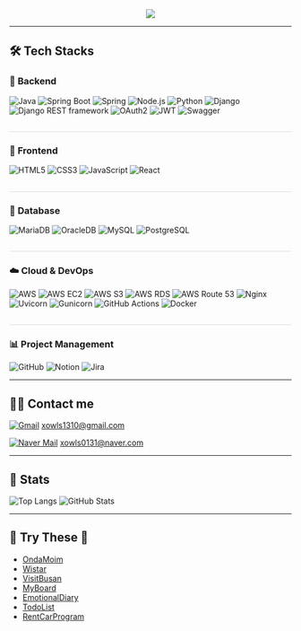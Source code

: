 <!-- 참고 링크 https://velog.io/@oka1313/Github-깃허브-프로필-꾸미기 -->
<!-- 참고 링크 https://github.com/rzashakeri/beautify-github-profile -->
<!-- 참고 링크 https://github.com/kyechan99/capsule-render -->
<!-- 참고 링크 https://github.com/DenverCoder1/readme-typing-svg -->

<!-- 깃허브 스탯 카드 
![LucasKim4321's GitHub stats](https://github-readme-stats.vercel.app/api?username=LucasKim4321&show_icons=true&theme=radical)
-->

<!--
**LucasKim4321/LucasKim4321** is a ✨ _special_ ✨ repository because its README.md (this file) appears on your GitHub profile.

Here are some ideas to get you started:

- 🔭 I’m currently working on ...
- 🌱 I’m currently learning ...
- 👯 I’m looking to collaborate on ...
- 🤔 I’m looking for help with ...
- 💬 Ask me about ...
- 📫 How to reach me: ...
- 😄 Pronouns: ...
- ⚡ Fun fact: ...
-->

<div align="center">
   <img src="https://capsule-render.vercel.app/api?type=transparent&color=gradient&height=120&text=Kim's%20Garden%20🦄🦄&animation=fadeIn&fontColor=9edb1a&fontSize=60" />
</div>

---

## 🛠️ **Tech Stacks**

### 🚀 **Backend**
![Java](https://img.shields.io/badge/Java-007396?style=for-the-badge&logo=Java&logoColor=white)
![Spring Boot](https://img.shields.io/badge/Spring%20Boot-6DB33F?style=for-the-badge&logo=SpringBoot&logoColor=white)
![Spring](https://img.shields.io/badge/Spring-6DB33F?style=for-the-badge&logo=Spring&logoColor=white)
![Node.js](https://img.shields.io/badge/Node.js-339933?style=for-the-badge&logo=Node.js&logoColor=white)
![Python](https://img.shields.io/badge/Python-3776AB?style=for-the-badge&logo=Python&logoColor=white)
![Django](https://img.shields.io/badge/Django-092E20?style=for-the-badge&logo=Django&logoColor=white)
![Django REST framework](https://img.shields.io/badge/Django%20REST%20framework-EE3A49?style=for-the-badge&logo=Django&logoColor=white)
![OAuth2](https://img.shields.io/badge/OAuth2-4285F4?style=for-the-badge&logo=oauth&logoColor=white)
![JWT](https://img.shields.io/badge/JWT-000000?style=for-the-badge&logo=JSONWebTokens&logoColor=white)
![Swagger](https://img.shields.io/badge/Swagger-85EA2D?style=for-the-badge&logo=Swagger&logoColor=black)

<h2 style="border-bottom: 1px solid #d8dee4; color: #282d33;"/> 

### 🎨 **Frontend**
![HTML5](https://img.shields.io/badge/HTML5-E34F26?style=for-the-badge&logo=HTML5&logoColor=white)
![CSS3](https://img.shields.io/badge/CSS3-1572B6?style=for-the-badge&logo=CSS3&logoColor=white)
![JavaScript](https://img.shields.io/badge/JavaScript-F7DF1E?style=for-the-badge&logo=JavaScript&logoColor=black)
![React](https://img.shields.io/badge/React-20232A?style=for-the-badge&logo=React&logoColor=61DAFB)

<h2 style="border-bottom: 1px solid #d8dee4; color: #282d33;"/> 

### 💾 **Database**
![MariaDB](https://img.shields.io/badge/MariaDB-003545?style=for-the-badge&logo=MariaDB&logoColor=white)
![OracleDB](https://img.shields.io/badge/OracleDB-F80000?style=for-the-badge&logo=Oracle&logoColor=white)
![MySQL](https://img.shields.io/badge/MySQL-4479A1?style=for-the-badge&logo=MySQL&logoColor=white)
![PostgreSQL](https://img.shields.io/badge/PostgreSQL-4169E1?style=for-the-badge&logo=PostgreSQL&logoColor=white)

<h2 style="border-bottom: 1px solid #d8dee4; color: #282d33;"/> 

### ☁️ **Cloud & DevOps**
![AWS](https://img.shields.io/badge/AWS-232F3E?style=for-the-badge&logo=AmazonAWS&logoColor=white)
![AWS EC2](https://img.shields.io/badge/EC2-FF9900?style=for-the-badge&logo=AmazonEC2&logoColor=white)
![AWS S3](https://img.shields.io/badge/S3-569A31?style=for-the-badge&logo=AmazonS3&logoColor=white)
![AWS RDS](https://img.shields.io/badge/RDS-527FFF?style=for-the-badge&logo=AmazonRDS&logoColor=white)
![AWS Route 53](https://img.shields.io/badge/Route%2053-255ECC?logo=amazonaws&logoColor=white&style=for-the-badge)
![Nginx](https://img.shields.io/badge/Nginx-009639?style=for-the-badge&logo=Nginx&logoColor=white)
![Uvicorn](https://img.shields.io/badge/Uvicorn-000000?logo=uvicorn&logoColor=white&style=for-the-badge)
![Gunicorn](https://img.shields.io/badge/Gunicorn-499848?style=for-the-badge&logo=Gunicorn&logoColor=white)
![GitHub Actions](https://img.shields.io/badge/GitHub%20Actions-2088FF?logo=githubactions&logoColor=white&style=for-the-badge)
![Docker](https://img.shields.io/badge/Docker-2496ED?style=for-the-badge&logo=Docker&logoColor=white)

<h2 style="border-bottom: 1px solid #d8dee4; color: #282d33;"/> 

### 📊 **Project Management**
![GitHub](https://img.shields.io/badge/GitHub-181717?style=for-the-badge&logo=GitHub&logoColor=white)
![Notion](https://img.shields.io/badge/Notion-000000?style=for-the-badge&logo=Notion&logoColor=white)
![Jira](https://img.shields.io/badge/Jira-0052CC?style=for-the-badge&logo=Jira&logoColor=white)

---
   
## 🧑‍💻 **Contact me**
[![Gmail](https://img.shields.io/badge/Gmail-EA4335?style=for-the-badge&logo=Gmail&logoColor=white)](mailto:xowls1310@gmail.com)  xowls1310@gmail.com

[![Naver Mail](https://img.shields.io/badge/Naver_Mail-03C75A?style=for-the-badge&logo=Naver&logoColor=white)](mailto:xowls0131@naver.com)  xowls0131@naver.com

---

## 🏅 **Stats**
![Top Langs](https://github-readme-stats.vercel.app/api/top-langs/?username=LucasKim4321&layout=compact&hide=javascript,css,scss&langs_count=8)
![GitHub Stats](https://github-readme-stats.vercel.app/api?username=LucasKim4321&show_icons=true)

---

## 🦄 Try These 🦄  

- [OndaMoim](https://www.ondamoim.com/)
- [Wistar](https://wistar.o-r.kr/)
- [VisitBusan](http://15.165.237.51/visitbusan/)
- [MyBoard](http://15.165.237.51/myproject01/)
- [EmotionalDiary](http://lucaskim4321.github.io/EmotionalDiary/)
- [TodoList](http://lucaskim4321.github.io/TodoList/)
- [RentCarProgram](https://drive.google.com/file/d/1CdYUECcvakTfhUjO4FojU8fL7PWu74Z4/view?usp=sharing)




